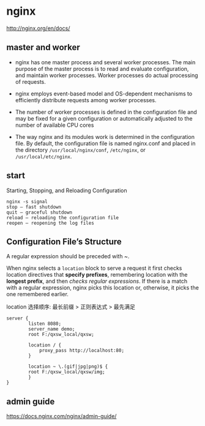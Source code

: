 # nginx

<http://nginx.org/en/docs/>

## master and worker

- nginx has one master process and several worker processes. The main purpose of the master process is to read and evaluate configuration, and maintain worker processes. Worker processes do actual processing of requests.

- nginx employs event-based model and OS-dependent mechanisms to efficiently distribute requests among worker processes.

- The number of worker processes is defined in the configuration file and may be fixed for a given configuration or automatically adjusted to the number of available CPU cores

- The way nginx and its modules work is determined in the configuration file. By default, the configuration file is named nginx.conf and placed in the directory `/usr/local/nginx/conf`, `/etc/nginx`, or `/usr/local/etc/nginx`.

## start

Starting, Stopping, and Reloading Configuration

    nginx -s signal
    stop — fast shutdown
    quit — graceful shutdown
    reload — reloading the configuration file
    reopen — reopening the log files

## Configuration File’s Structure

A regular expression should be preceded with ~.  

When nginx selects a `location` block to serve a request it first checks location directives that **specify prefixes**, remembering location with the **longest prefix**, and then *checks regular expressions*. If there is a match with a regular expression, nginx picks this location or, otherwise, it picks the one remembered earlier.  

location 选择顺序: 最长前缀 > 正则表达式 > 最先满足

    server {
            listen 8080;
            server_name demo;
            root F:/qxsw_local/qxsw;

            location / {
                proxy_pass http://localhost:80;
            }

            location ~ \.(gif|jpg|png)$ {
            root F:/qxsw_local/qxsw/img;
            }
    }

## admin guide

<https://docs.nginx.com/nginx/admin-guide/>
